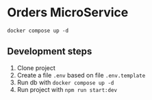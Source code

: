 # Orders MicroService

```
docker compose up -d
```

## Development steps

1. Clone project
2. Create a file `.env` based on file `.env.template`
3. Run db with `docker compose up -d`
4. Run project with `npm run start:dev`